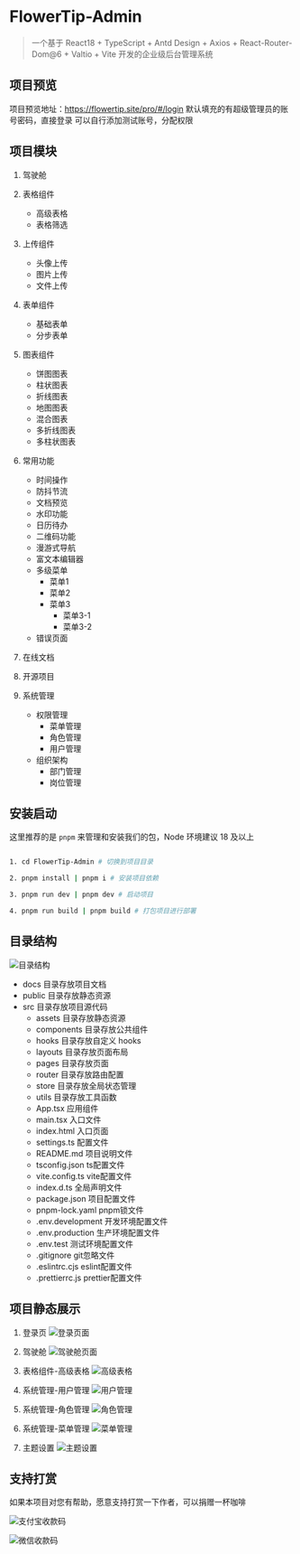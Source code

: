 # FlowerTip-Admin

> 一个基于 React18 + TypeScript + Antd Design + Axios + React-Router-Dom@6 + Valtio + Vite 开发的企业级后台管理系统

## 项目预览

项目预览地址：https://flowertip.site/pro/#/login
默认填充的有超级管理员的账号密码，直接登录
可以自行添加测试账号，分配权限

## 项目模块

1. 驾驶舱

2. 表格组件
   - 高级表格
   - 表格筛选

3. 上传组件
   - 头像上传
   - 图片上传
   - 文件上传

4. 表单组件
   - 基础表单
   - 分步表单

5. 图表组件
   - 饼图图表
   - 柱状图表
   - 折线图表
   - 地图图表
   - 混合图表
   - 多折线图表
   - 多柱状图表

6. 常用功能
   - 时间操作
   - 防抖节流
   - 文档预览
   - 水印功能
   - 日历待办
   - 二维码功能
   - 漫游式导航
   - 富文本编辑器
   - 多级菜单
      - 菜单1
      - 菜单2
      - 菜单3
         - 菜单3-1
         - 菜单3-2
   - 错误页面

7. 在线文档

8. 开源项目

9. 系统管理
   - 权限管理
      - 菜单管理
      - 角色管理
      - 用户管理
   - 组织架构
      - 部门管理
      - 岗位管理

## 安装启动

这里推荐的是 `pnpm` 来管理和安装我们的包，Node 环境建议 18 及以上

```bash

1. cd FlowerTip-Admin # 切换到项目目录

2. pnpm install | pnpm i # 安装项目依赖

3. pnpm run dev | pnpm dev # 启动项目

4. pnpm run build | pnpm build # 打包项目进行部署

```

## 目录结构
![目录结构](docs/image-dir.png)
- docs 目录存放项目文档
- public 目录存放静态资源
- src 目录存放项目源代码
  - assets 目录存放静态资源
  - components 目录存放公共组件
  - hooks 目录存放自定义 hooks
  - layouts 目录存放页面布局
  - pages 目录存放页面
  - router 目录存放路由配置
  - store 目录存放全局状态管理
  - utils 目录存放工具函数
  - App.tsx 应用组件
  - main.tsx 入口文件
  - index.html 入口页面
  - settings.ts 配置文件
  - README.md 项目说明文件
  - tsconfig.json ts配置文件
  - vite.config.ts vite配置文件
  - index.d.ts 全局声明文件
  - package.json 项目配置文件
  - pnpm-lock.yaml pnpm锁文件
  - .env.development 开发环境配置文件
  - .env.production 生产环境配置文件
  - .env.test 测试环境配置文件
  - .gitignore git忽略文件
  - .eslintrc.cjs eslint配置文件
  - .prettierrc.js prettier配置文件
  


## 项目静态展示

1. 登录页
   ![登录页面](docs/image.png)

2. 驾驶舱
   ![驾驶舱页面](docs/image-1.png)

3. 表格组件-高级表格
![高级表格](docs/image-table.png)

4. 系统管理-用户管理
![用户管理](docs/image-2.png)

5. 系统管理-角色管理
![角色管理](docs/image-3.png)

6. 系统管理-菜单管理
![菜单管理](docs/image-4.png)

7. 主题设置
   ![主题设置](docs/image-5.png)

## 支持打赏

如果本项目对您有帮助，愿意支持打赏一下作者，可以捐赠一杯咖啡

![支付宝收款码](docs/image-9.png)

![微信收款码](docs/image-8.png)
